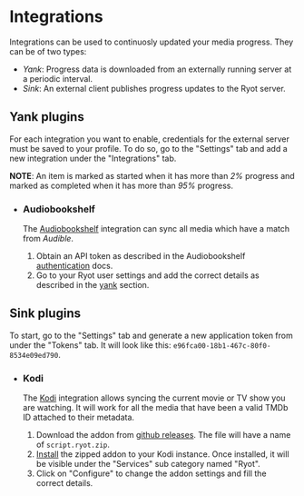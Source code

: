 # Integrations

Integrations can be used to continuosly updated your media progress. They can
be of two types:

- _Yank_: Progress data is downloaded from an externally running server at a
periodic interval.
- _Sink_: An external client publishes progress updates to the Ryot server.

## Yank plugins

For each integration you want to enable, credentials for the external server
must be saved to your profile. To do so, go to the "Settings" tab and add a
new integration under the "Integrations" tab.

**NOTE**: An item is marked as started when it has more than _2%_ progress and
marked as completed when it has more than _95%_ progress.

- ### Audiobookshelf

  The [Audiobookshelf](https://www.audiobookshelf.org) integration can sync all
  media which have a match from _Audible_.

  1. Obtain an API token as described in the Audiobookshelf
  [authentication](https://api.audiobookshelf.org/#authentication) docs.
  2. Go to your Ryot user settings and add the correct details as described in the
  [yank](#yank-plugins) section.

## Sink plugins

To start, go to the "Settings" tab and generate a new application token from under
the "Tokens" tab. It will look like this: `e96fca00-18b1-467c-80f0-8534e09ed790`.

- ### Kodi

  The [Kodi](https://kodi.tv/) integration allows syncing the current movie or TV
  show you are watching. It will work for all the media that have been a valid
  TMDb ID attached to their metadata.

  1. Download the addon from [github releases](https://github.com/IgnisDa/ryot/releases).
  The file will have a name of `script.ryot.zip`.
  2. [Install](https://kodi.wiki/view/Add-on_manager#How_to_install_from_a_ZIP_file)
  the zipped addon to your Kodi instance. Once installed, it will be visible under
  the "Services" sub category named "Ryot".
  3. Click on "Configure" to change the addon settings and fill the correct details.
